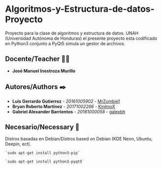 # Algoritmos-y-Estructura-de-datos-Proyecto

Proyecto para la clase de algoritmos y estructura de datos.
UNAH (Universidad Autónoma de Honduras) el presente proyecto esta codificado en Python3 conjunto a PyQt5 simula un gestor de archivos.

## Docente/Teacher 👨‍💻

* **José Manuel Inestroza Murillo**

## Autores/Authors ✒️
* **Luis Gerrardo Gutierrez** - *20161005902* - [MrZombie1](https://github.com/MrZombie1)
* **Bryan Roberto Martinez** - *20171002266* - [KinImoX](https://github.com/KinImoX)
* **Gabriel Alexander Barrientos** - *20181000058* - [galexbh](https://github.com/galexbh)

## Necesario/Necessary 📄

Distros basadas en Debian/Distros based on Debian (KDE Neon, Ubuntu, Deepin, ect).

    `sudo apt-get install python3-pip`
    
    `sudo apt-get install python3-pyqt5`
